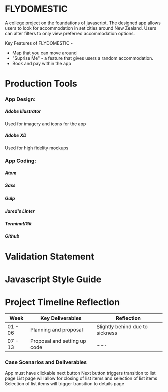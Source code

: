 # FLYDOMESTIC
A college project on the foundations of javascript. The designed app allows users to look for accommodation in set cities around New Zealand. Users can alter filters to only view preferred accommodation options.

Key Features of FLYDOMESTIC -
* Map that you can move around
* "Suprise Me" - a feature that gives users a random accommodation.
* Book and pay within the app

# Production Tools
### App Design:
#####  *Adobe Illustrator*
  Used for imagery and icons for the app
##### *Adobe XD*
  Used for high fidelity mockups

### App Coding:
##### *Atom*
##### *Sass*
##### *Gulp*
##### *Jared's Linter*
##### *Terminal/Git*
##### *Github*


# Validation Statement
# Javascript Style Guide

# Project Timeline Reflection
Week | Key Deliverables | Reflection
------------ | ------------- | -------------
01 - 06 | Planning and proposal | Slightly behind due to sickness
07 - 13 | Proposal and setting up code | .......



### Case Scenarios and Deliverables
App must have clickable next button
Next button triggers transition to list page
List page will allow for closing of list items and selection of list items
Selection of list items will trigger transition to details page
